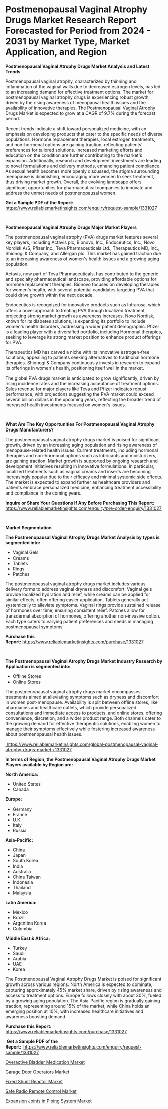 <p><h1>Postmenopausal Vaginal Atrophy Drugs Market Research Report Forecasted for Period from 2024 -  2031 by Market Type, Market Application, and Region</h1></p><p><strong>Postmenopausal Vaginal Atrophy Drugs Market Analysis and Latest Trends</strong></p>
<p><p>Postmenopausal vaginal atrophy, characterized by thinning and inflammation of the vaginal walls due to decreased estrogen levels, has led to an increasing demand for effective treatment options. The market for postmenopausal vaginal atrophy drugs is experiencing robust growth, driven by the rising awareness of menopausal health issues and the availability of innovative therapies. The Postmenopausal Vaginal Atrophy Drugs Market is expected to grow at a CAGR of 9.7% during the forecast period. </p><p>Recent trends indicate a shift toward personalized medicine, with an emphasis on developing products that cater to the specific needs of diverse populations. Hormone replacement therapies, local estrogen treatments, and non-hormonal options are gaining traction, reflecting patients' preferences for tailored solutions. Increased marketing efforts and education on the condition are further contributing to the market's expansion. Additionally, research and development investments are leading to novel formulations and delivery methods, enhancing patient compliance. As sexual health becomes more openly discussed, the stigma surrounding menopause is diminishing, encouraging more women to seek treatment, thus driving market growth. Overall, the evolving landscape offers significant opportunities for pharmaceutical companies to innovate and address the unmet needs of postmenopausal women.</p></p>
<p><strong>Get a Sample PDF of the Report:&nbsp;</strong> <a href="https://www.reliablemarketinsights.com/enquiry/request-sample/1331027?utm_campaign=1340&utm_medium=2&utm_source=Github&utm_content=ia&utm_term=16102024&utm_id=postmenopausal-vaginal-atrophy-drugs">https://www.reliablemarketinsights.com/enquiry/request-sample/1331027</a></p>
<p>&nbsp;</p>
<p><strong>Postmenopausal Vaginal Atrophy Drugs Major Market Players</strong></p>
<p><p>The postmenopausal vaginal atrophy (PVA) drugs market features several key players, including Actavis plc, Bionovo, Inc., Endoceutics, Inc., Novo Nordisk A/S, Pfizer Inc., Teva Pharmaceuticals Ltd., Therapeutics MD, Inc., Shionogi & Company, and Allergan plc. This market has gained traction due to an increasing awareness of women's health issues and a growing aging population.</p><p>Actavis, now part of Teva Pharmaceuticals, has contributed to the generic and specialty pharmaceutical landscape, providing affordable options for hormone replacement therapies. Bionovo focuses on developing therapies for women's health, with several potential candidates targeting PVA that could drive growth within the next decade.</p><p>Endoceutics is recognized for innovative products such as Intrarosa, which offers a novel approach to treating PVA through localized treatment, projecting strong market growth as awareness increases. Novo Nordisk, known for its diabetes solutions, is expanding its portfolio to include women's health disorders, addressing a wider patient demographic. Pfizer is a leading player with a diversified portfolio, including Hormonal therapies, seeking to leverage its strong market position to enhance product offerings for PVA.</p><p>Therapeutics MD has carved a niche with its innovative estrogen-free solutions, appealing to patients seeking alternatives to traditional hormone therapies. Shionogi & Company continuously invests in research to expand its offerings in women's health, positioning itself well in the market.</p><p>The global PVA drugs market is anticipated to grow significantly, driven by rising incidence rates and the increasing acceptance of treatment options. Sales revenue for major players like Teva and Pfizer indicates robust performance, with projections suggesting the PVA market could exceed several billion dollars in the upcoming years, reflecting the broader trend of increased health investments focused on women's issues.</p></p>
<p>&nbsp;</p>
<p><strong>What Are The Key Opportunities For Postmenopausal Vaginal Atrophy Drugs Manufacturers?</strong></p>
<p><p>The postmenopausal vaginal atrophy drugs market is poised for significant growth, driven by an increasing aging population and rising awareness of menopause-related health issues. Current treatments, including hormonal therapies and non-hormonal options such as lubricants and moisturizers, are gaining traction. Market growth is supported by ongoing research and development initiatives resulting in innovative formulations. In particular, localized treatments such as vaginal creams and inserts are becoming increasingly popular due to their efficacy and minimal systemic side effects. The market is expected to expand further as healthcare providers and patients embrace personalized medicine, enhancing treatment accessibility and compliance in the coming years.</p></p>
<p><strong>Inquire or Share Your Questions If Any Before Purchasing This Report:</strong> <a href="https://www.reliablemarketinsights.com/enquiry/pre-order-enquiry/1331027?utm_campaign=1340&utm_medium=2&utm_source=Github&utm_content=ia&utm_term=16102024&utm_id=postmenopausal-vaginal-atrophy-drugs">https://www.reliablemarketinsights.com/enquiry/pre-order-enquiry/1331027</a></p>
<p>&nbsp;</p>
<p><strong>Market Segmentation</strong></p>
<p><strong>The Postmenopausal Vaginal Atrophy Drugs Market Analysis by types is segmented into:</strong></p>
<p><ul><li>Vaginal Gels</li><li>Creams</li><li>Tablets</li><li>Rings</li><li>Patches</li></ul></p>
<p><p>The postmenopausal vaginal atrophy drugs market includes various delivery forms to address vaginal dryness and discomfort. Vaginal gels provide localized hydration and relief, while creams can be applied for similar effects, often offering easier application. Tablets generally act systemically to alleviate symptoms. Vaginal rings provide sustained release of hormones over time, ensuring consistent relief. Patches allow for transdermal absorption of hormones, offering another non-invasive option. Each type caters to varying patient preferences and needs in managing postmenopausal symptoms.</p></p>
<p><strong>Purchase this Report:&nbsp;</strong><a href="https://www.reliablemarketinsights.com/purchase/1331027?utm_campaign=1340&utm_medium=2&utm_source=Github&utm_content=ia&utm_term=16102024&utm_id=postmenopausal-vaginal-atrophy-drugs">https://www.reliablemarketinsights.com/purchase/1331027</a></p>
<p>&nbsp;</p>
<p><strong>The Postmenopausal Vaginal Atrophy Drugs Market Industry Research by Application is segmented into:</strong></p>
<p><ul><li>Offline Stores</li><li>Online Stores</li></ul></p>
<p><p>The postmenopausal vaginal atrophy drugs market encompasses treatments aimed at alleviating symptoms such as dryness and discomfort in women post-menopause. Availability is split between offline stores, like pharmacies and healthcare outlets, which provide personalized consultations and immediate access to products, and online stores, offering convenience, discretion, and a wider product range. Both channels cater to the growing demand for effective therapeutic solutions, enabling women to manage their symptoms effectively while fostering increased awareness about postmenopausal health issues.</p></p>
<p><a href="https://www.reliablemarketinsights.com/global-postmenopausal-vaginal-atrophy-drugs-market-r1331027?utm_campaign=1340&utm_medium=2&utm_source=Github&utm_content=ia&utm_term=16102024&utm_id=postmenopausal-vaginal-atrophy-drugs">&nbsp;https://www.reliablemarketinsights.com/global-postmenopausal-vaginal-atrophy-drugs-market-r1331027</a></p>
<p><strong>In terms of Region, the Postmenopausal Vaginal Atrophy Drugs Market Players available by Region are:</strong></p>
<p>
    <p> <strong> North America: </strong>
        <ul>
            <li>United States</li>
            <li>Canada</li>
        </ul>
        </p> 
    <p> <strong> Europe: </strong>
        <ul>
            <li>Germany</li>
            <li>France</li>
            <li>U.K.</li>
            <li>Italy</li>
            <li>Russia</li>
        </ul>
        </p> 
    <p> <strong> Asia-Pacific: </strong>
        <ul>
            <li>China</li>
            <li>Japan</li>
            <li>South Korea</li>
            <li>India</li>
            <li>Australia</li>
            <li>China Taiwan</li>
            <li>Indonesia</li>
            <li>Thailand</li>
            <li>Malaysia</li>
        </ul>
        </p> 
    <p> <strong> Latin America: </strong>
        <ul>
            <li>Mexico</li>
            <li>Brazil</li>
            <li>Argentina Korea</li>
            <li>Colombia</li>
        </ul>
        </p> 
    <p> <strong> Middle East & Africa: </strong>
        <ul>
            <li>Turkey</li>
            <li>Saudi</li>
            <li>Arabia</li>
            <li>UAE</li>
            <li>Korea</li>
        </ul>
    </p>
    </p>
<p><p>The Postmenopausal Vaginal Atrophy Drugs Market is poised for significant growth across various regions. North America is expected to dominate, capturing approximately 45% market share, driven by rising awareness and access to treatment options. Europe follows closely with about 30%, fueled by a growing aging population. The Asia-Pacific region is gradually gaining traction, representing around 15% of the market, while China holds an emerging position at 10%, with increased healthcare initiatives and awareness boosting demand.</p></p>
<p><strong>Purchase this Report: </strong><a href="https://www.reliablemarketinsights.com/purchase/1331027?utm_campaign=1340&utm_medium=2&utm_source=Github&utm_content=ia&utm_term=16102024&utm_id=postmenopausal-vaginal-atrophy-drugs">https://www.reliablemarketinsights.com/purchase/1331027</a></p>
<p>&nbsp;<strong>Get a Sample PDF of the Report:&nbsp;&nbsp;</strong><a href="https://www.reliablemarketinsights.com/enquiry/request-sample/1331027?utm_campaign=1340&utm_medium=2&utm_source=Github&utm_content=ia&utm_term=16102024&utm_id=postmenopausal-vaginal-atrophy-drugs">https://www.reliablemarketinsights.com/enquiry/request-sample/1331027</a></p>
<p><strong></strong></p>
<p><p><a href="https://www.linkedin.com/pulse/overactive-bladder-medication-market-trends-detailed-study-its-iabuc?utm_campaign=1340&utm_medium=2&utm_source=Github&utm_content=ia&utm_term=16102024&utm_id=postmenopausal-vaginal-atrophy-drugs">Overactive Bladder Medication Market</a></p><p><a href="https://www.linkedin.com/pulse/garage-door-operators-market-segmentation-applications-types-jddoe?trk=public_post_embed_feed-article-content&utm_campaign=1340&utm_medium=2&utm_source=Github&utm_content=ia&utm_term=16102024&utm_id=postmenopausal-vaginal-atrophy-drugs">Garage Door Operators Market</a></p><p><a href="https://www.linkedin.com/pulse/deep-dive-fixed-shunt-reactor-market-itstrends-segmentation-uu28e?trk=public_post_embed_feed-article-content&utm_campaign=1340&utm_medium=2&utm_source=Github&utm_content=ia&utm_term=16102024&utm_id=postmenopausal-vaginal-atrophy-drugs">Fixed Shunt Reactor Market</a></p><p><a href="https://www.linkedin.com/pulse/insights-safe-radio-remote-control-market-size-which-3tnbe?trk=public_post_embed_feed-article-content&utm_campaign=1340&utm_medium=2&utm_source=Github&utm_content=ia&utm_term=16102024&utm_id=postmenopausal-vaginal-atrophy-drugs">Safe Radio Remote Control Market</a></p><p><a href="https://www.linkedin.com/pulse/decoding-expansion-joints-piping-system-market-signals-yvnae?trk=public_post_embed_feed-article-content&utm_campaign=1340&utm_medium=2&utm_source=Github&utm_content=ia&utm_term=16102024&utm_id=postmenopausal-vaginal-atrophy-drugs">Expansion Joints in Piping System Market</a></p></p>